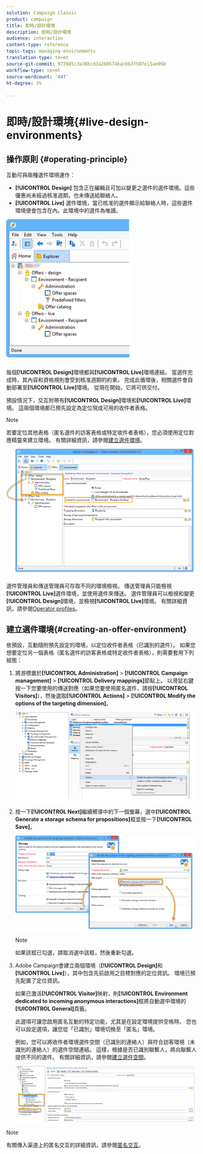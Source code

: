 ```yaml
---
solution: Campaign Classic
product: campaign
title: 即時/設計環境
description: 即時/設計環境
audience: interaction
content-type: reference
topic-tags: managing-environments
translation-type: tm+mt
source-git-commit: 972885c3a38bcd3a260574bacbb3f507e11ae05b
workflow-type: tm+mt
source-wordcount: '447'
ht-degree: 2%

---
```



# 即時/設計環境{#live-design-environments}

## 操作原則 {#operating-principle}

互動可與兩種選件環境運作：

* **[!UICONTROL Design]** 包含正在編輯且可加以變更之選件的選件環境。這些優惠尚未經過核准週期，也未傳送給聯絡人。
* **[!UICONTROL Live]** 選件環境，當已核准的選件顯示給聯絡人時，這些選件環境便會包含在內。此環境中的選件為唯讀。

![](assets/offer_environments_overview_001.png)

每個&#x200B;**[!UICONTROL Design]**&#x200B;環境都與&#x200B;**[!UICONTROL Live]**&#x200B;環境連結。 當選件完成時，其內容和資格規則會受到核准週期的約束。 完成此循環後，相關選件會自動部署至&#x200B;**[!UICONTROL Live]**&#x200B;環境。 從現在開始，它將可供交付。

預設情況下，交互附帶有&#x200B;**[!UICONTROL Design]**&#x200B;環境和&#x200B;**[!UICONTROL Live]**&#x200B;環境。 這兩個環境都已預先設定為定位現成可用的收件者表格。

>[!NOTE]
>
>若要定位其他表格（匿名選件的訪客表格或特定收件者表格），您必須使用定位對應精靈來建立環境。 有關詳細資訊，請參閱[建立選件環境](#creating-an-offer-environment)。

![](assets/offer_environments_overview_002.png)

選件管理員和傳送管理員可存取不同的環境檢視。 傳送管理員只能檢視&#x200B;**[!UICONTROL Live]**&#x200B;選件環境，並使用選件來傳送。 選件管理員可以檢視和變更&#x200B;**[!UICONTROL Design]**&#x200B;環境，並檢視&#x200B;**[!UICONTROL Live]**&#x200B;環境。 有關詳細資訊，請參閱[Operator profiles](../../interaction/using/operator-profiles.md)。

## 建立選件環境{#creating-an-offer-environment}

依預設，互動隨附預先設定的環境，以定位收件者表格（已識別的選件）。 如果您想要定位另一個表格（匿名選件的訪客表格或特定收件者表格），則需要套用下列組態：

1. 將游標置於&#x200B;**[!UICONTROL Administration]** > **[!UICONTROL Campaign management]** > **[!UICONTROL Delivery mappings]**&#x200B;節點上。 以滑鼠右鍵按一下您要使用的傳送對應（如果您要使用匿名選件，請按&#x200B;**[!UICONTROL Visitors]**），然後選取&#x200B;**[!UICONTROL Actions]** > **[!UICONTROL Modify the options of the targeting dimension]**。

   ![](assets/offer_env_anonymous_001.png)

1. 按一下&#x200B;**[!UICONTROL Next]**&#x200B;繼續嚮導中的下一個螢幕，選中&#x200B;**[!UICONTROL Generate a storage schema for propositions]**&#x200B;框並按一下&#x200B;**[!UICONTROL Save]**。

   ![](assets/offer_env_anonymous_002.png)

   >[!NOTE]
   >
   >如果該框已勾選，請取消選中該框，然後重新勾選。

1. Adobe Campaign會建立兩個環境（**[!UICONTROL Design]**&#x200B;和&#x200B;**[!UICONTROL Live]**），其中包含先前啟用之目標對應的定位資訊。 環境已預先配置了定位資訊。

   如果已激活&#x200B;**[!UICONTROL Visitor]**&#x200B;映射，則&#x200B;**[!UICONTROL Environment dedicated to incoming anonymous interactions]**&#x200B;框將自動選中環境的&#x200B;**[!UICONTROL General]**&#x200B;頁籤。

   此選項可讓您啟用匿名互動的特定功能，尤其是在設定環境提供空格時。 您也可以設定選項，讓您從「已識別」環境切換至「匿名」環境。

   例如，您可以將收件者環境選件空間（已識別的連絡人）與符合訪客環境（未識別的連絡人）的選件空間連結。 這樣，根據是否已識別聯繫人，將向聯繫人提供不同的選件。 有關詳細資訊，請參閱[建立選件空間](../../interaction/using/creating-offer-spaces.md)。

   ![](assets/offer_env_anonymous_003.png)

>[!NOTE]
>
>有關傳入渠道上的匿名交互的詳細資訊，請參閱[匿名交互](../../interaction/using/anonymous-interactions.md)。

